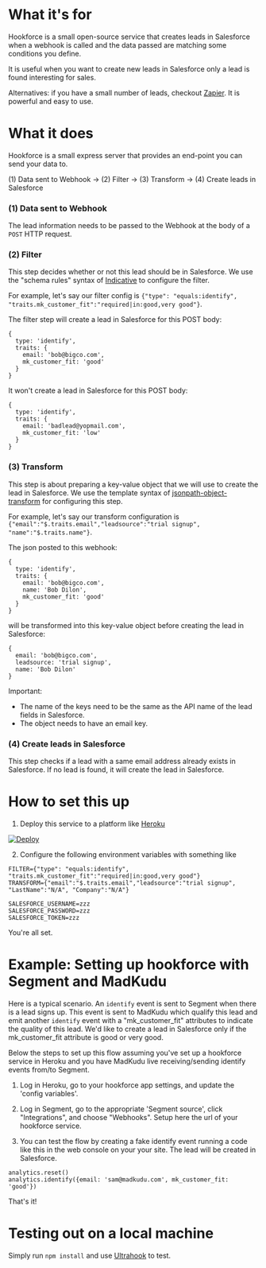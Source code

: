 # What it's for

Hookforce is a small open-source service that creates leads in Salesforce when a webhook is called and the data passed are matching some conditions you define.

It is useful when you want to create new leads in Salesforce only a lead is found interesting for sales.

Alternatives: if you have a small number of leads, checkout [Zapier](https://zapier.com/). It is powerful and easy to use.

# What it does

Hookforce is a small express server that provides an end-point you can send your data to.

(1) Data sent to Webhook -> (2) Filter -> (3) Transform -> (4) Create leads in Salesforce

### (1) Data sent to Webhook
The lead information needs to be passed to the Webhook at the body of a `POST` HTTP request.

### (2) Filter
This step decides whether or not this lead should be in Salesforce. We use the "schema rules" syntax of [Indicative](http://indicative.adonisjs.com/) to configure the filter.

For example, let's say our filter config is `{"type": "equals:identify", "traits.mk_customer_fit":"required|in:good,very good"}`.

The filter step will create a lead in Salesforce for this POST body:
```
{
  type: 'identify',
  traits: {
    email: 'bob@bigco.com',
    mk_customer_fit: 'good'
  }
}
```

It won't create a lead in Salesforce for this POST body:
```
{
  type: 'identify',
  traits: {
    email: 'badlead@yopmail.com',
    mk_customer_fit: 'low'
  }
}
```


### (3) Transform
This step is about preparing a key-value object that we will use to create the lead in Salesforce. We use the template syntax of [jsonpath-object-transform](https://github.com/dvdln/jsonpath-object-transform) for configuring this step.

For example, let's say our transform configuration is `{"email":"$.traits.email","leadsource":"trial signup", "name":"$.traits.name"}`.

The json posted to this webhook:
```
{
  type: 'identify',
  traits: {
    email: 'bob@bigco.com',
    name: 'Bob Dilon',
    mk_customer_fit: 'good'
  }  
}
```
will be transformed into this key-value object before creating the lead in Salesforce:
```
{
  email: 'bob@bigco.com',
  leadsource: 'trial signup',
  name: 'Bob Dilon'
}
```

Important:
- The name of the keys need to be the same as the API name of the lead fields in Salesforce.
- The object needs to have an email key.

### (4) Create leads in Salesforce
This step checks if a lead with a same email address already exists in Salesforce. If no lead is found, it will create the lead in Salesforce.


# How to set this up

1. Deploy this service to a platform like [Heroku](https://www.heroku.com/)

[![Deploy](https://www.herokucdn.com/deploy/button.svg)](https://heroku.com/deploy)

2. Configure the following environment variables with something like

```
FILTER={"type": "equals:identify", "traits.mk_customer_fit":"required|in:good,very good"}
TRANSFORM={"email":"$.traits.email","leadsource":"trial signup", "LastName":"N/A", "Company":"N/A"}

SALESFORCE_USERNAME=zzz
SALESFORCE_PASSWORD=zzz
SALESFORCE_TOKEN=zzz
```

You're all set.


# Example: Setting up hookforce with Segment and MadKudu

Here is a typical scenario. An `identify` event is sent to Segment when there is a lead signs up. This event is sent to MadKudu which qualify this lead and emit another `identify` event with a "mk_customer_fit" attributes to indicate the quality of this lead. We'd like to create a lead in Salesforce only if the mk_customer_fit attribute is good or very good.

Below the steps to set up this flow assuming you've set up a hookforce service in Heroku and you have MadKudu live receiving/sending identify events from/to Segment.

1. Log in Heroku, go to your hookforce app settings, and update the 'config variables'.

2. Log in Segment, go to the appropriate 'Segment source', click "Integrations", and choose "Webhooks". Setup here the url of your hookforce service.

3. You can test the flow by creating a fake identify event running a code like this in the web console on your your site. The lead will be created in Salesforce.
```
analytics.reset()
analytics.identify({email: 'sam@madkudu.com', mk_customer_fit: 'good'})
```

That's it!


# Testing out on a local machine

Simply run `npm install` and use [Ultrahook](http://www.ultrahook.com/) to test.
